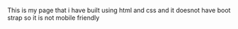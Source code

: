 This is my page that i have built using html and css and it doesnot have boot strap so it is not mobile friendly
